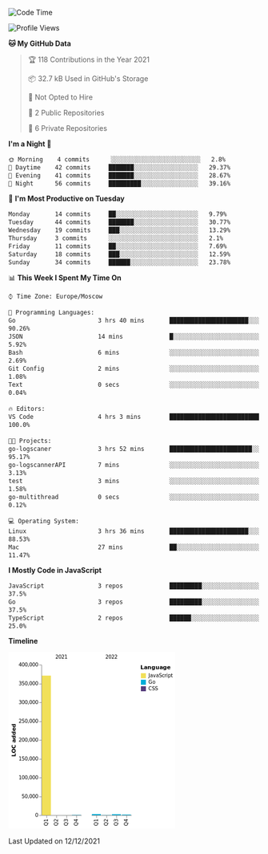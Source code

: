 <!--START_SECTION:waka-->
![Code Time](http://img.shields.io/badge/Code%20Time-54%20hrs%2055%20mins-blue)

![Profile Views](http://img.shields.io/badge/Profile%20Views-0-blue)

**🐱 My GitHub Data** 

> 🏆 118 Contributions in the Year 2021
 > 
> 📦 32.7 kB Used in GitHub's Storage 
 > 
> 🚫 Not Opted to Hire
 > 
> 📜 2 Public Repositories 
 > 
> 🔑 6 Private Repositories  
 > 
**I'm a Night 🦉** 

```text
🌞 Morning    4 commits      ░░░░░░░░░░░░░░░░░░░░░░░░░   2.8% 
🌆 Daytime    42 commits     ███████░░░░░░░░░░░░░░░░░░   29.37% 
🌃 Evening    41 commits     ███████░░░░░░░░░░░░░░░░░░   28.67% 
🌙 Night      56 commits     █████████░░░░░░░░░░░░░░░░   39.16%

```
📅 **I'm Most Productive on Tuesday** 

```text
Monday       14 commits     ██░░░░░░░░░░░░░░░░░░░░░░░   9.79% 
Tuesday      44 commits     ███████░░░░░░░░░░░░░░░░░░   30.77% 
Wednesday    19 commits     ███░░░░░░░░░░░░░░░░░░░░░░   13.29% 
Thursday     3 commits      ░░░░░░░░░░░░░░░░░░░░░░░░░   2.1% 
Friday       11 commits     ██░░░░░░░░░░░░░░░░░░░░░░░   7.69% 
Saturday     18 commits     ███░░░░░░░░░░░░░░░░░░░░░░   12.59% 
Sunday       34 commits     ██████░░░░░░░░░░░░░░░░░░░   23.78%

```


📊 **This Week I Spent My Time On** 

```text
⌚︎ Time Zone: Europe/Moscow

💬 Programming Languages: 
Go                       3 hrs 40 mins       ██████████████████████░░░   90.26% 
JSON                     14 mins             █░░░░░░░░░░░░░░░░░░░░░░░░   5.92% 
Bash                     6 mins              ░░░░░░░░░░░░░░░░░░░░░░░░░   2.69% 
Git Config               2 mins              ░░░░░░░░░░░░░░░░░░░░░░░░░   1.08% 
Text                     0 secs              ░░░░░░░░░░░░░░░░░░░░░░░░░   0.04%

🔥 Editors: 
VS Code                  4 hrs 3 mins        █████████████████████████   100.0%

🐱‍💻 Projects: 
go-logscaner             3 hrs 52 mins       ███████████████████████░░   95.17% 
go-logscannerAPI         7 mins              ░░░░░░░░░░░░░░░░░░░░░░░░░   3.13% 
test                     3 mins              ░░░░░░░░░░░░░░░░░░░░░░░░░   1.58% 
go-multithread           0 secs              ░░░░░░░░░░░░░░░░░░░░░░░░░   0.12%

💻 Operating System: 
Linux                    3 hrs 36 mins       ██████████████████████░░░   88.53% 
Mac                      27 mins             ██░░░░░░░░░░░░░░░░░░░░░░░   11.47%

```

**I Mostly Code in JavaScript** 

```text
JavaScript               3 repos             █████████░░░░░░░░░░░░░░░░   37.5% 
Go                       3 repos             █████████░░░░░░░░░░░░░░░░   37.5% 
TypeScript               2 repos             ██████░░░░░░░░░░░░░░░░░░░   25.0%

```


**Timeline**

![Chart not found](https://raw.githubusercontent.com/jeezft/jeezft/main/charts/bar_graph.png) 


 Last Updated on 12/12/2021
<!--END_SECTION:waka-->
